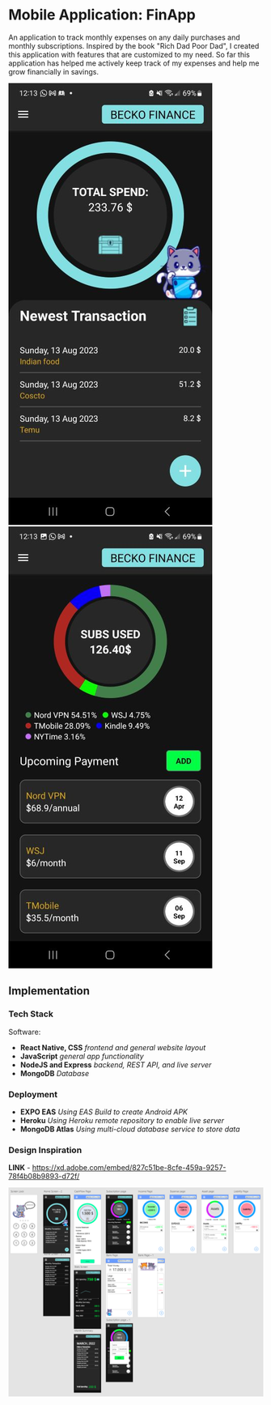 # Mobile Application: FinApp
An application to track monthly expenses on any daily purchases and monthly subscriptions. Inspired by the book "Rich Dad Poor Dad", I created this application with features that are customized to my need. So far this application has helped me actively keep track of my expenses and help me grow financially in savings.

![](image/finApp_2.jpg)  ![](image/finApp_3.jpg)  

## Implementation
### Tech Stack
Software:
- **React Native, CSS** *frontend and general website layout*
- **JavaScript** *general app functionality*
- **NodeJS and Express** *backend, REST API, and live server*
- **MongoDB** *Database*
  
### Deployment
- **EXPO EAS** *Using EAS Build to create Android APK*
- **Heroku** *Using Heroku remote repository to enable live server*
- **MongoDB Atlas** *Using multi-cloud database service to store data*

### Design Inspiration
**LINK** - https://xd.adobe.com/embed/827c51be-8cfe-459a-9257-78f4b08b9893-d72f/

![](image/finApp_1.PNG)

